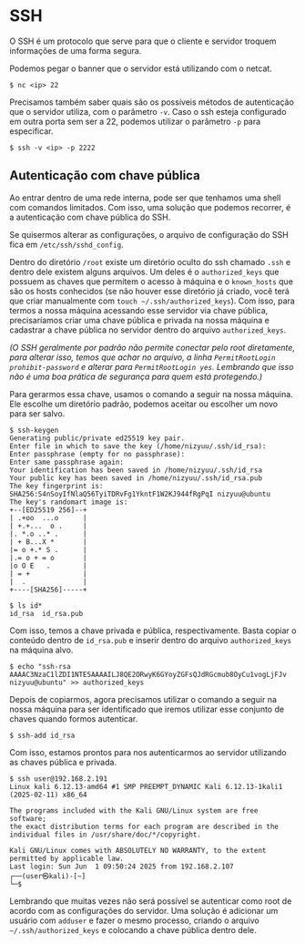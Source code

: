 # SSH

O SSH é um protocolo que serve para que o cliente e servidor troquem informações de uma forma segura.

Podemos pegar o banner que o servidor está utilizando com o netcat.

```
$ nc <ip> 22
```

Precisamos também saber quais são os possíveis métodos de autenticação que o servidor utiliza, com o parâmetro `-v`. Caso o ssh esteja configurado em outra porta sem ser a 22, podemos utilizar o parâmetro `-p` para especificar.

```
$ ssh -v <ip> -p 2222
```

## Autenticação com chave pública

Ao entrar dentro de uma rede interna, pode ser que tenhamos uma shell com comandos limitados. Com isso, uma solução que podemos recorrer, é a autenticação com chave pública do SSH.

Se quisermos alterar as configurações, o arquivo de configuração do SSH fica em `/etc/ssh/sshd_config`.

Dentro do diretório `/root` existe um diretório oculto do ssh chamado `.ssh` e dentro dele existem alguns arquivos. Um deles é o `authorized_keys` que possuem as chaves que permitem o acesso à máquina e o `known_hosts` que são os hosts conhecidos (se não houver esse diretório já criado, você terá que criar manualmente com `touch ~/.ssh/authorized_keys`). Com isso, para termos a nossa máquina acessando esse servidor via chave pública, precisaríamos criar uma chave pública e privada na nossa máquina e cadastrar a chave pública no servidor dentro do arquivo `authorized_keys`.

*(O SSH geralmente por padrão não permite conectar pelo root diretamente, para alterar isso, temos que achar no arquivo, a linha `PermitRootLogin prohibit-password` e alterar para `PermitRootLogin yes`. Lembrando que isso não é uma boa prática de segurança para quem está protegendo.)*

Para gerarmos essa chave, usamos o comando a seguir na nossa máquina. Ele escolhe um diretório padrão, podemos aceitar ou escolher um novo para ser salvo.

```
$ ssh-keygen
Generating public/private ed25519 key pair.
Enter file in which to save the key (/home/nizyuu/.ssh/id_rsa): 
Enter passphrase (empty for no passphrase): 
Enter same passphrase again: 
Your identification has been saved in /home/nizyuu/.ssh/id_rsa
Your public key has been saved in /home/nizyuu/.ssh/id_rsa.pub
The key fingerprint is:
SHA256:S4nSoyIfNlaQ56TyiTDRvFg1YkntF1W2KJ944fRgPqI nizyuu@ubuntu
The key's randomart image is:
+--[ED25519 256]--+
| .+oo  ...o      |
| +.+...  o .     |
|. *.o ..* .      |
| + B...X *       |
|= o +.* S .      |
|.= o + = o       |
|o O E   .        |
| = +             |
|  .              |
+----[SHA256]-----+

$ ls id*
id_rsa  id_rsa.pub
```

Com isso, temos a chave privada e pública, respectivamente. Basta copiar o conteúdo dentro de `id_rsa.pub` e inserir dentro do arquivo `authorized_keys` na máquina alvo.

```
$ echo "ssh-rsa AAAAC3NzaC1lZDI1NTE5AAAAILJ8QE2ORwyK6GYoyZGFsQJdRGcmub8OyCu1vogLjFJv nizyuu@ubuntu" >> authorized_keys
```

Depois de copiarmos, agora precisamos utilizar o comando a seguir na nossa máquina para ser identificado que iremos utilizar esse conjunto de chaves quando formos autenticar.

```
$ ssh-add id_rsa
```

Com isso, estamos prontos para nos autenticarmos ao servidor utilizando as chaves pública e privada.

```
$ ssh user@192.168.2.191
Linux kali 6.12.13-amd64 #1 SMP PREEMPT_DYNAMIC Kali 6.12.13-1kali1 (2025-02-11) x86_64

The programs included with the Kali GNU/Linux system are free software;
the exact distribution terms for each program are described in the
individual files in /usr/share/doc/*/copyright.

Kali GNU/Linux comes with ABSOLUTELY NO WARRANTY, to the extent
permitted by applicable law.
Last login: Sun Jun  1 09:50:24 2025 from 192.168.2.107
┌──(user㉿kali)-[~]
└─$
```

Lembrando que muitas vezes não será possível se autenticar como root de acordo com as configurações do servidor. Uma solução é adicionar um usuário com `adduser` e fazer o mesmo processo, criando o arquivo `~/.ssh/authorized_keys` e colocando a chave pública dentro dele.
